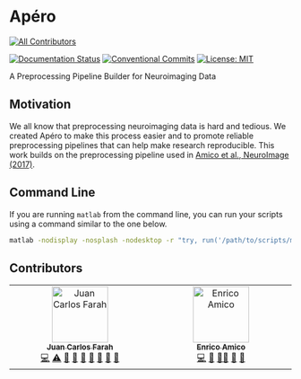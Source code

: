 # Apéro
<!-- ALL-CONTRIBUTORS-BADGE:START - Do not remove or modify this section -->
[![All Contributors](https://img.shields.io/badge/all_contributors-1-orange.svg?style=flat-square)](#contributors-)
<!-- ALL-CONTRIBUTORS-BADGE:END -->

[![Documentation Status](https://readthedocs.org/projects/apero/badge/?version=latest)](https://apero.readthedocs.io/en/latest/?badge=latest)
[![Conventional Commits](https://img.shields.io/badge/conventional%20commits-1.0.0-yellow.svg)](https://conventionalcommits.org)
[![License: MIT](https://img.shields.io/badge/License-MIT-blue.svg)](https://opensource.org/licenses/MIT)

A Preprocessing Pipeline Builder for Neuroimaging Data

## Motivation 

We all know that preprocessing neuroimaging data is hard and tedious. We created
Apéro to make this process easier and to promote reliable preprocessing pipelines
that can help make research reproducible. This work builds on the preprocessing
pipeline used in [Amico et al., NeuroImage (2017)](https://doi.org/10.1016/j.neuroimage.2017.01.020).

## Command Line

If you are running `matlab` from the command line, you can run your scripts
using a command similar to the one below.  

```bash
matlab -nodisplay -nosplash -nodesktop -r "try, run('/path/to/scripts/myScript.m'); catch me, e = getReport(me); fprintf('%s\n', e); end; exit;"
```


## Contributors

<!-- ALL-CONTRIBUTORS-LIST:START - Do not remove or modify this section -->
<!-- prettier-ignore-start -->
<!-- markdownlint-disable -->
<table>
  <tbody>
    <tr>
      <td align="center" valign="top" width="14.28%"><a href="https://juancarlosfarah.com"><img src="https://avatars.githubusercontent.com/u/1707188?v=4?s=100" width="100px;" alt="Juan Carlos Farah"/><br /><sub><b>Juan Carlos Farah</b></sub></a><br /><a href="https://github.com/juancarlosfarah/apero/commits?author=juancarlosfarah" title="Code">💻</a> <a href="https://github.com/juancarlosfarah/apero/commits?author=juancarlosfarah" title="Tests">⚠️</a> <a href="https://github.com/juancarlosfarah/apero/commits?author=juancarlosfarah" title="Documentation">📖</a> <a href="https://github.com/juancarlosfarah/apero/issues?q=author%3Ajuancarlosfarah" title="Bug reports">🐛</a> <a href="#ideas-juancarlosfarah" title="Ideas, Planning, & Feedback">🤔</a> <a href="https://github.com/juancarlosfarah/apero/pulls?q=is%3Apr+reviewed-by%3Ajuancarlosfarah" title="Reviewed Pull Requests">👀</a> <a href="#userTesting-juancarlosfarah" title="User Testing">📓</a> <a href="#maintenance-juancarlosfarah" title="Maintenance">🚧</a> <a href="#design-juancarlosfarah" title="Design">🎨</a></td>
      <td align="center" valign="top" width="14.28%"><a href="https://miplab.epfl.ch/index.php/people/eamico"><img src="https://avatars.githubusercontent.com/u/6409808?v=4?s=100" width="100px;" alt="Enrico Amico"/><br /><sub><b>Enrico Amico</b></sub></a><br /><a href="https://github.com/juancarlosfarah/apero/commits?author=eamico" title="Code">💻</a> <a href="#ideas-eamico" title="Ideas, Planning, & Feedback">🤔</a> <a href="#mentoring-eamico" title="Mentoring">🧑‍🏫</a> <a href="https://github.com/juancarlosfarah/apero/pulls?q=is%3Apr+reviewed-by%3Aeamico" title="Reviewed Pull Requests">👀</a> <a href="#userTesting-eamico" title="User Testing">📓</a></td>
    </tr>
  </tbody>
</table>

<!-- markdownlint-restore -->
<!-- prettier-ignore-end -->

<!-- ALL-CONTRIBUTORS-LIST:END -->
